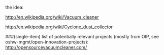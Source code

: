 the idea:

http://en.wikipedia.org/wiki/Vacuum_cleaner

http://en.wikipedia.org/wiki/Cyclone_dust_collector

###(single-item) list of potentially relevant projects (mostly from OIP, see oshw-mgmt/open-innovation-projects):
http://opensourcevacuumcleaner.com/
